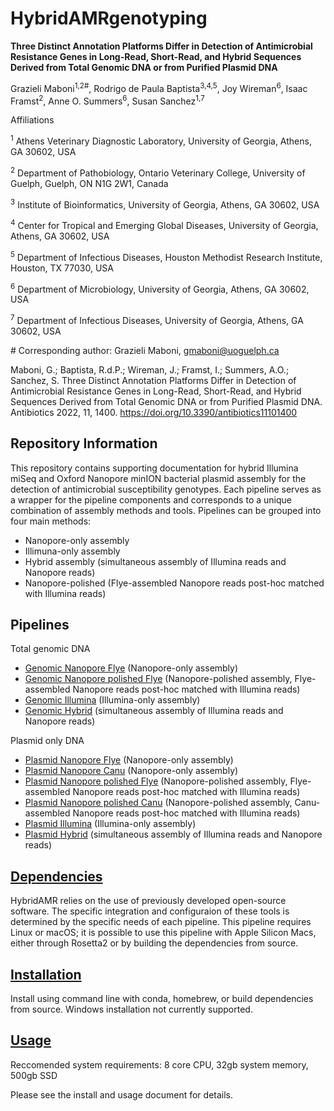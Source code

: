 # HybridAMRgenotyping

**Three Distinct Annotation Platforms Differ in Detection of Antimicrobial Resistance Genes in Long-Read, Short-Read, and Hybrid Sequences Derived from Total Genomic DNA or from Purified Plasmid DNA** 

Grazieli Maboni<sup>1,2#</sup>, Rodrigo de Paula Baptista<sup>3,4,5</sup>, Joy Wireman<sup>6</sup>, Isaac Framst<sup>2</sup>, Anne O. Summers<sup>6</sup>, Susan Sanchez<sup>1,7</sup>

Affiliations 

<sup>1</sup> Athens Veterinary Diagnostic Laboratory, University of Georgia, Athens, GA 30602, USA

<sup>2</sup> Department of Pathobiology, Ontario Veterinary College, University of Guelph, Guelph, ON N1G 2W1, Canada

<sup>3</sup> Institute of Bioinformatics, University of Georgia, Athens, GA 30602, USA

<sup>4</sup> Center for Tropical and Emerging Global Diseases, University of Georgia, Athens, GA 30602, USA

<sup>5</sup> Department of Infectious Diseases, Houston Methodist Research Institute, Houston, TX 77030, USA

<sup>6</sup> Department of Microbiology, University of Georgia, Athens, GA 30602, USA

<sup>7</sup> Department of Infectious Diseases, University of Georgia, Athens, GA 30602, USA

\# Corresponding author: Grazieli Maboni, gmaboni@uoguelph.ca 


Maboni, G.; Baptista, R.d.P.; Wireman, J.; Framst, I.; Summers, A.O.; Sanchez, S. Three Distinct Annotation Platforms Differ in Detection of Antimicrobial Resistance Genes in Long-Read, Short-Read, and Hybrid Sequences Derived from Total Genomic DNA or from Purified Plasmid DNA. Antibiotics 2022, 11, 1400. https://doi.org/10.3390/antibiotics11101400

Repository Information
---

This repository contains supporting documentation for hybrid Illumina miSeq and Oxford Nanopore minION bacterial plasmid assembly for the detection of antimicrobial susceptibility genotypes. Each pipeline serves as a wrapper for the pipeline components and corresponds to a unique combination of assembly methods and tools. Pipelines can be grouped into four main methods: 
- Nanopore-only assembly 
- Illimuna-only assembly 
- Hybrid assembly (simultaneous assembly of Illumina reads and Nanopore reads)
- Nanopore-polished (Flye-assembled Nanopore reads post-hoc matched with Illumina reads) 

Pipelines
---------
Total genomic DNA

- [Genomic Nanopore Flye](Pipelines/Genomic_nanopore.sh) (Nanopore-only assembly) 
- [Genomic Nanopore polished Flye](Pipelines/Genomic_nanopore_polished.sh) (Nanopore-polished assembly, Flye-assembled Nanopore reads post-hoc matched with Illumina reads) 
- [Genomic Illumina](Pipelines/Genomic_Illumina.sh) (Illumina-only assembly) 
- [Genomic Hybrid](Pipelines/Genomic_hybrid.sh) (simultaneous assembly of Illumina reads and Nanopore reads)

Plasmid only DNA
- [Plasmid Nanopore Flye](Pipelines/Plasmid_nanopore_flye.sh) (Nanopore-only assembly)
- [Plasmid Nanopore Canu](Pipelines/Plasmid_nanopore_canu.sh) (Nanopore-only assembly)
- [Plasmid Nanopore polished Flye](Pipelines/Plasmid_nanopore_polished_flye.sh) (Nanopore-polished assembly, Flye-assembled Nanopore reads post-hoc matched with Illumina reads)
- [Plasmid Nanopore polished Canu](Pipelines/Plasmid_nanopore_polished_canu.sh) (Nanopore-polished assembly, Canu-assembled Nanopore reads post-hoc matched with Illumina reads)
- [Plasmid Illumina](Pipelines/Plasmid_illumina_spades.sh) (Illumina-only assembly) 
- [Plasmid Hybrid](Pipelines/Plasmid_hybrid_spades.sh) (simultaneous assembly of Illumina reads and Nanopore reads)

[Dependencies](Manual/Install.md)
-----------
HybridAMR relies on the use of previously developed open-source software. The specific integration and configuraion of these tools is determined by the specific needs of each pipeline. This pipeline requires Linux or macOS; it is possible to use this pipeline with Apple Silicon Macs, either through Rosetta2 or by building the dependencies from source. 

[Installation](Manual/Install.md) 
-----------
Install using command line with conda, homebrew, or build dependencies from source. Windows installation not currently supported.


[Usage](Manual/Usage.md)
----------
Reccomended system requirements: 8 core CPU, 32gb system memory, 500gb SSD

Please see the install and usage document for details.

